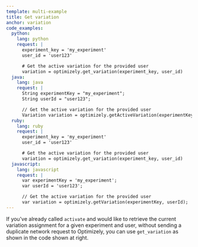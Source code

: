 ```yaml
---
template: multi-example
title: Get variation
anchor: variation
code_examples:
  python:
    lang: python
    request: |
      experiment_key = 'my_experiment'
      user_id = 'user123'

      # Get the active variation for the provided user
      variation = optimizely.get_variation(experiment_key, user_id)
  java:
    lang: java
    request: |
      String experimentKey = "my_experiment";
      String userId = "user123";

      // Get the active variation for the provided user
      Variation variation = optimizely.getActiveVariation(experimentKey, userId);
  ruby:
    lang: ruby
    request: |
      experiment_key = 'my_experiment'
      user_id = 'user123'

      # Get the active variation for the provided user
      variation = optimizely.get_variation(experiment_key, user_id)
  javascript:
    lang: javascript
    request: |
      var experimentKey = 'my_experiment';
      var userId = 'user123';

      // Get the active variation for the provided user
      var variation = optimizely.getVariation(experimentKey, userId);
---
```


If you've already called `activate` and would like to retrieve the current variation assignment for a given experiment and user, without sending a duplicate network request to Optimizely, you can use `get_variation` as shown in the code shown at right.
